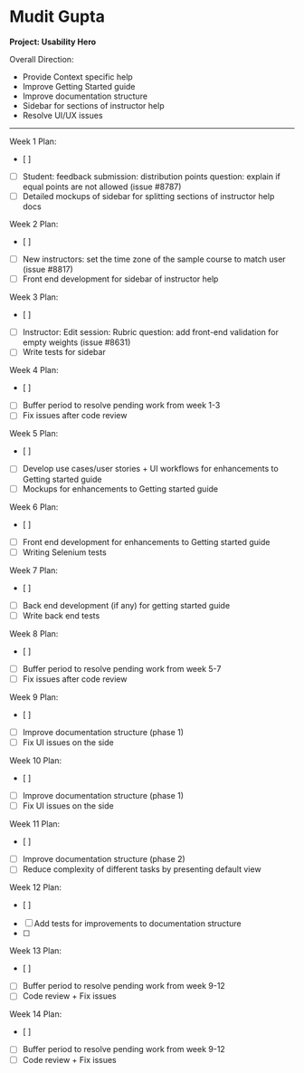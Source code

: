 # Mudit Gupta

**Project: Usability Hero**

Overall Direction:
- Provide Context specific help
- Improve Getting Started guide
- Improve documentation structure
- Sidebar for sections of instructor help
- Resolve UI/UX issues

---

Week 1 Plan:
- [ ] 
- [ ] Student: feedback submission: distribution points question: explain if equal points are not allowed (issue #8787)
- [ ] Detailed mockups of sidebar for splitting sections of instructor help docs

Week 2 Plan:
- [ ] 
- [ ] New instructors: set the time zone of the sample course to match user (issue #8817)
- [ ] Front end development for sidebar of instructor help

Week 3 Plan:
- [ ] 
- [ ] Instructor: Edit session: Rubric question: add front-end validation for empty weights (issue #8631)
- [ ] Write tests for sidebar

Week 4 Plan:
- [ ] 
- [ ] Buffer period to resolve pending work from week 1-3
- [ ] Fix issues after code review

Week 5 Plan:
- [ ] 
- [ ] Develop use cases/user stories + UI workflows for enhancements to Getting started guide
- [ ] Mockups for enhancements to Getting started guide

Week 6 Plan:
- [ ] 
- [ ] Front end development for enhancements to Getting started guide
- [ ] Writing Selenium tests

Week 7 Plan:
- [ ] 
- [ ] Back end development (if any) for getting started guide
- [ ] Write back end tests 

Week 8 Plan:
- [ ] 
- [ ] Buffer period to resolve pending work from week 5-7
- [ ] Fix issues after code review

Week 9 Plan:
- [ ] 
- [ ] Improve documentation structure (phase 1)
- [ ] Fix UI issues on the side

Week 10 Plan:
- [ ] 
- [ ] Improve documentation structure (phase 1)
- [ ] Fix UI issues on the side

Week 11 Plan:
- [ ] 
- [ ] Improve documentation structure (phase 2)
- [ ] Reduce complexity of different tasks by presenting default view 

Week 12 Plan:
- [ ] 
- [ ] Add tests for improvements to documentation structure
- [ ] 

Week 13 Plan:
- [ ] 
- [ ] Buffer period to resolve pending work from week 9-12
- [ ] Code review + Fix issues

Week 14 Plan:
- [ ] 
- [ ] Buffer period to resolve pending work from week 9-12
- [ ] Code review + Fix issues
